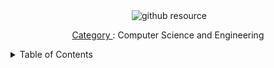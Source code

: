 <div align="center">
  <img alt="" src="https://img.shields.io/badge/%20Web_Technology-white?style=for-the-badge">
  <img alt="github resource" src="https://img.shields.io/badge/GITHUB_RESOURCE-KAVIN_GAM-blue?style=for-the-badge&logo=github&logoColor=black&labelColor=white&color=pink&cacheSeconds=https%3A%2F%2Fgithub.com%2Fkavingam%2FWeb-Technology.git"></i>
  <p><u> Category </u>:	Computer Science and Engineering
</div>

<!-- # Web Technolgy

## introduction web technology

## html

### css -->



<details>
    <summary>Table of Contents</summary>
  <ol>
        <li>
            <a alt="" href="#">introduction to hyperlinks</a>
            <ul>
                <a alt="" href="#"></a>
                <a alt="" href="#"></a>
            </ul>
        </li>
        <li>
            <a alt="" href="#">cascading style sheet</a>
            <ul>
                <a alt="" href="#"></a>
                <a alt="" href="#"></a>
            </ul>
        </li>
        <li>
            <a alt="" href="#">xhtml</a>
            <ul>
                 <a alt="" href="#"></a>
                 <a alt="" href="#"></a>
            </ul>
        </li>
        <li>
            <a alt="" href="#">xml</a>
            <ul>
                <a alt="" href="#"></a>
                <a alt="" href="#"></a>
            </ul>
        </li>
        <li>
            <a alt="javascript" href="#">javascript (js)</a>
            <ul>
                <a alt="" href="#"></a>
            </ul>
        </li>
        <li>
            <a alt="" href="#">java server pages (jsp)</a>
            <ul>
                <a alt="" href="#"></a>
                <a alt="" href="#"></a>
            </ul>
        </li>
  </ol>
</details>
